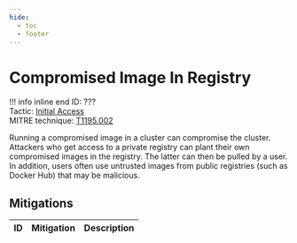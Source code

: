 ```yaml
---
hide:
  - toc
  - footer
---
```


# Compromised Image In Registry

!!! info inline end
    ID: ???<br>
    Tactic: [Initial Access](../tactics/InitialAccess/index.md) <br>
    MITRE technique: [T1195.002](https://attack.mitre.org/techniques/T1195/002/)

Running a compromised image in a cluster can compromise the cluster. Attackers who get access to a private registry can plant their own compromised images in the registry. The latter can then be pulled by a user. In addition, users often use untrusted images from public registries (such as Docker Hub) that may be malicious.

## Mitigations

|ID|Mitigation|Description|
|--|----------|-----------|